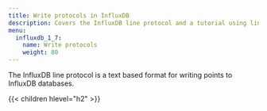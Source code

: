 ```yaml
---
title: Write protocols in InfluxDB
description: Covers the InfluxDB line protocol and a tutorial using line protocol to write data to InfluxDB.
menu:
  influxdb_1_7:
    name: Write protocols
    weight: 80
---
```


The InfluxDB line protocol is a text based format for writing points to InfluxDB databases.

{{< children hlevel="h2" >}}
